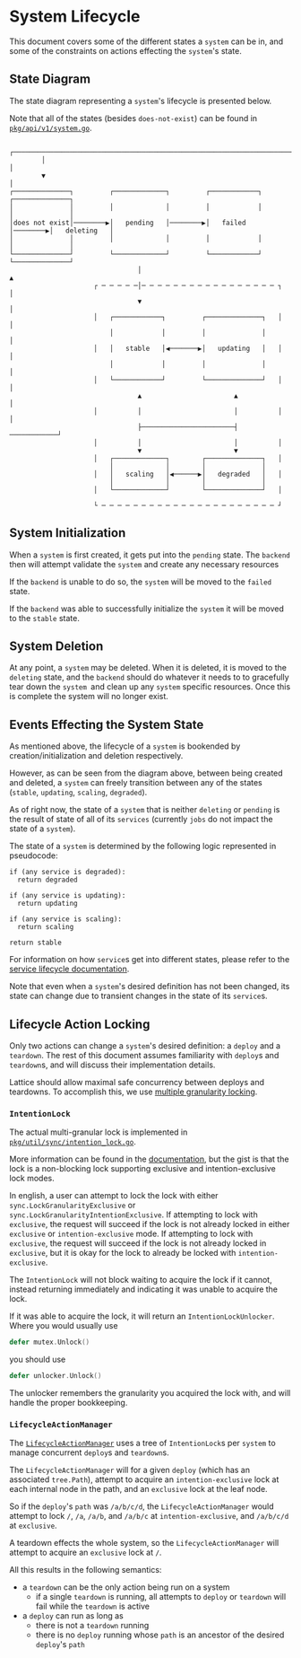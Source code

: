 # System Lifecycle

This document covers some of the different states a `system` can be in, and some of the constraints on actions effecting the `system`'s state.

## State Diagram

The state diagram representing a `system`'s lifecycle is presented below.

Note that all of the states (besides `does-not-exist`) can be found in [`pkg/api/v1/system.go`](../../../../pkg/api/v1/system.go).

```
        ┌───────────────────────────────────────────────────────────────────────┐       
        │                                                                       │       
        ▼                                                                       │       
┌──────────────┐         ┌─────────────┐         ┌────────────┐         ┌──────────────┐
│              │         │             │         │            │         │              │
│does not exist│────────▶│   pending   │────────▶│   failed   │────────▶│   deleting   │
│              │         │             │         │            │         │              │
└──────────────┘         └─────────────┘         └────────────┘         └──────────────┘
                                │                                               ▲       
                     ┌ ─ ─ ─ ─ ─│─ ─ ─ ─ ─ ─ ─ ─ ─ ─ ─ ─ ─ ─ ─ ─ ─ ┐            │       
                                ▼                                               │       
                     │   ┌────────────┐         ┌──────────────┐   │            │       
                         │            │         │              │                │       
                     │   │   stable   │◀───────▶│   updating   │   │            │       
                         │            │         │              │                │       
                     │   └────────────┘         └──────────────┘   │            │       
                                ▲                       ▲                       │       
                     │          │                       │          │            │       
                                ├───────────────────────┤           ────────────┘       
                     │          │                       │          │                    
                                ▼                       ▼                               
                     │   ┌─────────────┐        ┌──────────────┐   │                    
                         │             │        │              │                        
                     │   │   scaling   │◀──────▶│   degraded   │   │                    
                         │             │        │              │                        
                     │   └─────────────┘        └──────────────┘   │                    
                                                                                        
                     └ ─ ─ ─ ─ ─ ─ ─ ─ ─ ─ ─ ─ ─ ─ ─ ─ ─ ─ ─ ─ ─ ─ ┘                    
```

## System Initialization

When a `system` is first created, it gets put into the `pending` state. The `backend` then will attempt validate the `system` and create any necessary resources

If the `backend` is unable to do so, the `system` will be moved to the `failed` state.

If the `backend` was able to successfully initialize the `system` it will be moved to the `stable` state.

## System Deletion

At any point, a `system` may be deleted. When it is deleted, it is moved to the `deleting` state, and the `backend` should do whatever it needs to to gracefully tear down the `system `and clean up any `system` specific resources. Once this is complete the system will no longer exist.

## Events Effecting the System State

As mentioned above, the lifecycle of a `system` is bookended by creation/initialization and deletion respectively.

However, as can be seen from the diagram above, between being created and deleted, a `system` can freely transition between any of the states (`stable`, `updating`, `scaling`, `degraded`).

As of right now, the state of a `system` that is neither `deleting` or `pending` is the result of state of all of its `services` (currently `jobs` do not impact the state of a `system`).

The state of a `system` is determined by the following logic represented in pseudocode:

```
if (any service is degraded):
  return degraded
  
if (any service is updating):
  return updating
  
if (any service is scaling):
  return scaling

return stable
```

For information on how `service`s get into different states, please refer to the [service lifecycle documentation](service).

Note that even when a `system`'s desired definition has not been changed, its state can change due to transient changes in the state of its `service`s.

## Lifecycle Action Locking

Only two actions can change a `system`'s desired definition: a `deploy` and a `teardown`. The rest of this document assumes familiarity with `deploy`s and `teardown`s, and will discuss their implementation details.

Lattice should allow maximal safe concurrency between deploys and teardowns. To accomplish this, we use [multiple granularity locking](https://en.wikipedia.org/wiki/Multiple_granularity_locking).

### `IntentionLock`
The actual multi-granular lock is implemented in [`pkg/util/sync/intention_lock.go`](../../../../pkg/util/sync/intention_lock.go). 

More information can be found in the [documentation](https://godoc.org/github.com/mlab-lattice/lattice/pkg/util/sync#IntentionLock), but the gist is that the lock is a non-blocking lock supporting exclusive and intention-exclusive lock modes.

In english, a user can attempt to lock the lock with either `sync.LockGranularityExclusive` or `sync.LockGranularityIntentionExclusive`. If attempting to lock with `exclusive`, the request will succeed if the lock is not already locked in either `exclusive` or `intention-exclusive` mode. If attempting to lock with `exclusive`, the request will succeed if the lock is not already locked in `exclusive`, but it is okay for the lock to already be locked with `intention-exclusive`.

The `IntentionLock` will not block waiting to acquire the lock if it cannot, instead returning immediately and indicating it was unable to acquire the lock.

If it was able to acquire the lock, it will return an `IntentionLockUnlocker`. Where you would usually use 

```go
defer mutex.Unlock()
```

you should use

```go
defer unlocker.Unlock()
```

The unlocker remembers the granularity you acquired the lock with, and will handle the proper bookkeeping.

### `LifecycleActionManager`

The [`LifecycleActionManager`](../../../../pkg/util/sync/lifecycle_action.go) uses a tree of `IntentionLock`s per `system` to manage concurrent `deploy`s and `teardown`s.

The `LifecycleActionManager` will for a given `deploy` (which has an associated `tree.Path`), attempt to acquire an `intention-exclusive` lock at each internal node in the path, and an `exclusive` lock at the leaf node.

So if the `deploy`'s `path` was `/a/b/c/d`, the `LifecycleActionManager` would attempt to lock `/`, `/a`, `/a/b`, and `/a/b/c` at `intention-exclusive`, and `/a/b/c/d` at `exclusive`.

A teardown effects the whole system, so the `LifecycleActionManager` will attempt to acquire an `exclusive` lock at `/`.

All this results in the following semantics:
- a `teardown` can be the only action being run on a system
  - if a single `teardown` is running, all attempts to `deploy` or `teardown` will fail while the `teardown` is active
- a `deploy` can run as long as
  - there is not a `teardown` running
  - there is no `deploy` running whose `path` is an ancestor of the desired `deploy`'s `path`

